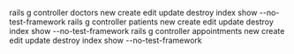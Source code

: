 rails g controller doctors new create edit update destroy index show --no-test-framework
rails g controller patients new create edit update destroy index show --no-test-framework
rails g controller appointments new create edit update destroy index show --no-test-framework